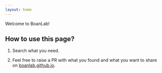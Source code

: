 ```yaml
---
layout: home
---
```


Welcome to BoanLab!

## How to use this page?

1. Search what you need.

2. Feel free to raise a PR with what you found and what you want to share on [boanlab.github.io](https://github.com/boanlab/boanlab.github.io).
